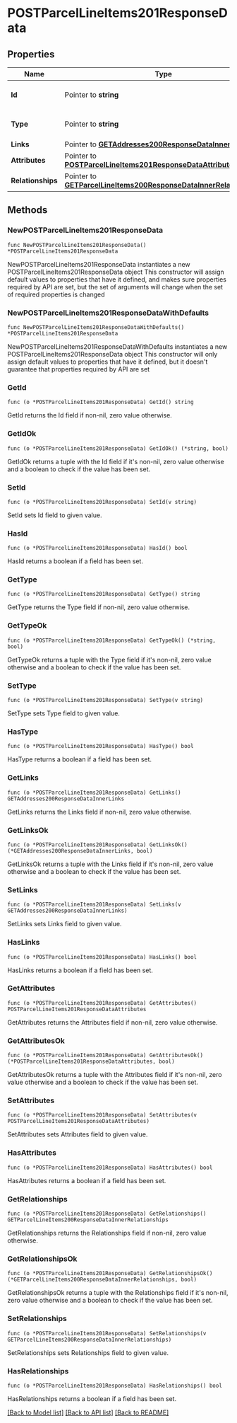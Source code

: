 # POSTParcelLineItems201ResponseData

## Properties

Name | Type | Description | Notes
------------ | ------------- | ------------- | -------------
**Id** | Pointer to **string** | The resource&#39;s id | [optional] 
**Type** | Pointer to **string** | The resource&#39;s type | [optional] 
**Links** | Pointer to [**GETAddresses200ResponseDataInnerLinks**](GETAddresses200ResponseDataInnerLinks.md) |  | [optional] 
**Attributes** | Pointer to [**POSTParcelLineItems201ResponseDataAttributes**](POSTParcelLineItems201ResponseDataAttributes.md) |  | [optional] 
**Relationships** | Pointer to [**GETParcelLineItems200ResponseDataInnerRelationships**](GETParcelLineItems200ResponseDataInnerRelationships.md) |  | [optional] 

## Methods

### NewPOSTParcelLineItems201ResponseData

`func NewPOSTParcelLineItems201ResponseData() *POSTParcelLineItems201ResponseData`

NewPOSTParcelLineItems201ResponseData instantiates a new POSTParcelLineItems201ResponseData object
This constructor will assign default values to properties that have it defined,
and makes sure properties required by API are set, but the set of arguments
will change when the set of required properties is changed

### NewPOSTParcelLineItems201ResponseDataWithDefaults

`func NewPOSTParcelLineItems201ResponseDataWithDefaults() *POSTParcelLineItems201ResponseData`

NewPOSTParcelLineItems201ResponseDataWithDefaults instantiates a new POSTParcelLineItems201ResponseData object
This constructor will only assign default values to properties that have it defined,
but it doesn't guarantee that properties required by API are set

### GetId

`func (o *POSTParcelLineItems201ResponseData) GetId() string`

GetId returns the Id field if non-nil, zero value otherwise.

### GetIdOk

`func (o *POSTParcelLineItems201ResponseData) GetIdOk() (*string, bool)`

GetIdOk returns a tuple with the Id field if it's non-nil, zero value otherwise
and a boolean to check if the value has been set.

### SetId

`func (o *POSTParcelLineItems201ResponseData) SetId(v string)`

SetId sets Id field to given value.

### HasId

`func (o *POSTParcelLineItems201ResponseData) HasId() bool`

HasId returns a boolean if a field has been set.

### GetType

`func (o *POSTParcelLineItems201ResponseData) GetType() string`

GetType returns the Type field if non-nil, zero value otherwise.

### GetTypeOk

`func (o *POSTParcelLineItems201ResponseData) GetTypeOk() (*string, bool)`

GetTypeOk returns a tuple with the Type field if it's non-nil, zero value otherwise
and a boolean to check if the value has been set.

### SetType

`func (o *POSTParcelLineItems201ResponseData) SetType(v string)`

SetType sets Type field to given value.

### HasType

`func (o *POSTParcelLineItems201ResponseData) HasType() bool`

HasType returns a boolean if a field has been set.

### GetLinks

`func (o *POSTParcelLineItems201ResponseData) GetLinks() GETAddresses200ResponseDataInnerLinks`

GetLinks returns the Links field if non-nil, zero value otherwise.

### GetLinksOk

`func (o *POSTParcelLineItems201ResponseData) GetLinksOk() (*GETAddresses200ResponseDataInnerLinks, bool)`

GetLinksOk returns a tuple with the Links field if it's non-nil, zero value otherwise
and a boolean to check if the value has been set.

### SetLinks

`func (o *POSTParcelLineItems201ResponseData) SetLinks(v GETAddresses200ResponseDataInnerLinks)`

SetLinks sets Links field to given value.

### HasLinks

`func (o *POSTParcelLineItems201ResponseData) HasLinks() bool`

HasLinks returns a boolean if a field has been set.

### GetAttributes

`func (o *POSTParcelLineItems201ResponseData) GetAttributes() POSTParcelLineItems201ResponseDataAttributes`

GetAttributes returns the Attributes field if non-nil, zero value otherwise.

### GetAttributesOk

`func (o *POSTParcelLineItems201ResponseData) GetAttributesOk() (*POSTParcelLineItems201ResponseDataAttributes, bool)`

GetAttributesOk returns a tuple with the Attributes field if it's non-nil, zero value otherwise
and a boolean to check if the value has been set.

### SetAttributes

`func (o *POSTParcelLineItems201ResponseData) SetAttributes(v POSTParcelLineItems201ResponseDataAttributes)`

SetAttributes sets Attributes field to given value.

### HasAttributes

`func (o *POSTParcelLineItems201ResponseData) HasAttributes() bool`

HasAttributes returns a boolean if a field has been set.

### GetRelationships

`func (o *POSTParcelLineItems201ResponseData) GetRelationships() GETParcelLineItems200ResponseDataInnerRelationships`

GetRelationships returns the Relationships field if non-nil, zero value otherwise.

### GetRelationshipsOk

`func (o *POSTParcelLineItems201ResponseData) GetRelationshipsOk() (*GETParcelLineItems200ResponseDataInnerRelationships, bool)`

GetRelationshipsOk returns a tuple with the Relationships field if it's non-nil, zero value otherwise
and a boolean to check if the value has been set.

### SetRelationships

`func (o *POSTParcelLineItems201ResponseData) SetRelationships(v GETParcelLineItems200ResponseDataInnerRelationships)`

SetRelationships sets Relationships field to given value.

### HasRelationships

`func (o *POSTParcelLineItems201ResponseData) HasRelationships() bool`

HasRelationships returns a boolean if a field has been set.


[[Back to Model list]](../README.md#documentation-for-models) [[Back to API list]](../README.md#documentation-for-api-endpoints) [[Back to README]](../README.md)


